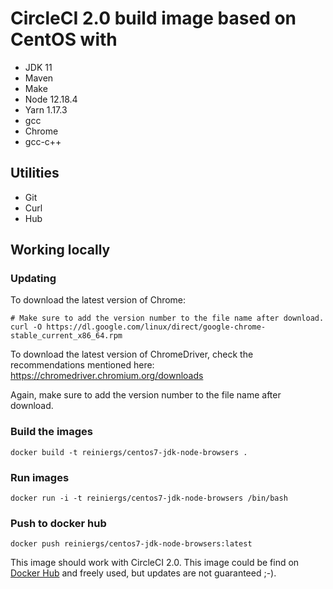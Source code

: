 # CircleCI 2.0 build image based on CentOS with

 - JDK 11
 - Maven
 - Make
 - Node 12.18.4
 - Yarn 1.17.3
 - gcc
 - Chrome
 - gcc-c++

## Utilities

- Git
- Curl
- Hub

## Working locally

### Updating
To download the latest version of Chrome:
```
# Make sure to add the version number to the file name after download.
curl -O https://dl.google.com/linux/direct/google-chrome-stable_current_x86_64.rpm
```

To download the latest version of ChromeDriver, check the recommendations mentioned here:
https://chromedriver.chromium.org/downloads

Again, make sure to add the version number to the file name after download.

### Build the images
```
docker build -t reiniergs/centos7-jdk-node-browsers .
```

### Run images 
```
docker run -i -t reiniergs/centos7-jdk-node-browsers /bin/bash
```

### Push to docker hub
```
docker push reiniergs/centos7-jdk-node-browsers:latest
```


This image should work with CircleCI 2.0. This image could be find on [Docker Hub](https://hub.docker.com/r/reiniergs/centos7-jdk-node-browsers/) and freely used, but updates are not guaranteed ;-).
